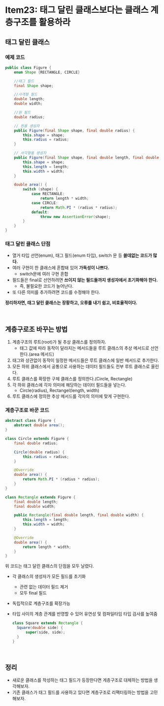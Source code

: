 # Item23: 태그 달린 클래스보다는 클래스 계층구조를 활용하라

## 태그 달린 클래스

### 예제 코드

~~~java
public class Figure {
    enum Shape {RECTANGLE, CIRCLE}

    //태그 필드
    final Shape shape;

    //사격형 필드
    double length;
    double width;

    //원 필드
    double radius;

    // 원용 생성자
    public Figure(final Shape shape, final double radius) {
        this.shape = shape;
        this.radius = radius;
    }

    // 사각형용 생성자
    public Figure(final Shape shape, final double length, final double width) {
        this.shape = shape;
        this.length = length;
        this.width = width;
    }

    double area() {
        switch (shape) {
            case RECTANGLE:
                return length * width;
            case CIRCLE:
                return Math.PI * (radius * radius);
            default:
                throw new AssertionError(shape);
        }
    }
}
~~~

### 태그 달린 클래스 단점

- 열거 타입 선언(enum), 태그 필드(enum 타입), switch 문 등 **쓸데없는 코드가 많다.**
- 여러 구현이 한 클래스에 혼합돼 있어 **가독성이 나쁘다.**
  - switch문에 여러 구현 혼합
- 필드들은 final로 선언하려면 **쓰이지 않는 필드들까지 생성자에서 초기화해야 한다.**
  - 즉, 불필요한 코드가 늘어난다.
- 또 다른 의미를 추가하려면 코드를 수정해야 한다.

**정리하자면, 태그 달린 클래스는 장황하고, 오류를 내기 쉽고, 비효율적이다.**

</br >

## 계층구로조 바꾸는 방법

1. 계층구조의 루트(root)가 될 추상 클래스를 정의하자.
   - 태그 값에 따라 동작이 달라지는 메서드들을 루트 클래스의 추상 메서드로 선언한다.(area 메서드)
2. 태그와 상관없이 동작이 일정한 메서드들은 루트 클래스에 일반 메서드로 추가한다.
3. 모든 하위 클래스에서 공통으로 사용하는 데이터 필드들도 전부 루트 클래스로 올린다.
4. 루트 클래스를 확장한 구체 클래스를 정의한다.(Circle, Rectangle)
5. 각 하위 클래스에 각자 의미에 해당하는 데이터 필드들을 넣는다.
   - Circle(radius), Rectangel(length, width)
6. 루트 클래스에 정의한 추상 메서드를 각자의 의미에 맞게 구현한다.

### 계층구조로 바꾼 코드

~~~java
abstract class Figure {
    abstract double area();
}

class Circle extends Figure {
    final double radius;

    Circle(double radius) {
        this.radius = radius;
    }

    @Override
    double area() {
        return Math.PI * (radius * radius);
    }
}

class Rectangle extends Figure {
    final double length;
    final double width;

    public Rectangle(final double length, final double width) {
        this.length = length;
        this.width = width;
    }

    @Override
    double area() {
        return length * width;
    }
}
~~~

위 코드는 태그 달린 클래스의 단점을 모두 날렸다.

- 각 클래스의 생성자가 모든 필드를 초기화

  - 관련 없는 데이터 필드 제거
  - 모두 final 필드

- 독립적으로 계층구조를 확장가능

- 타입 사이의 계층 관계를 반영할 수 있어 유연성 및 컴파일타임 타입 검사를 높여줌

  ~~~java
  class Square extends Rectangle {
  	Square(double side) {
  		super(side, side);
  	}
  }
  ~~~

</br >

## 정리

- 새로운 클래스를 작성하는 태그 필드가 등장한다면 게층구조로 대체하는 방법을 생각해보자.
- 기존 클래스가 태그 필드를 사용하고 있다면 계층구조로 리팩터링하는 방법을 고민해보자.